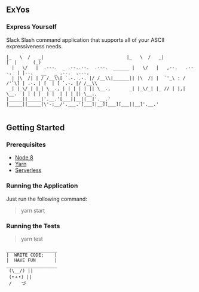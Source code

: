 ExYos
---
### Express Yourself

Slack Slash command application that supports all of your ASCII expressiveness needs.
```$xslt
|_   \  /   _|                               |_   \  /   _|              [  |      (_)                 
  |   \/   |  .---.  _ .--..--.  .---.  ______ |   \/   |   ,--.   .---.  | |--.   __   _ .--.  .---.  
  | |\  /| | / /__\\[ `.-. .-. |/ /__\\|______|| |\  /| |  `'_\ : / /'`\] | .-. | [  | [ `.-. |/ /__\\ 
 _| |_\/_| |_| \__., | | | | | || \__.,       _| |_\/_| |_ // | |,| \__.  | | | |  | |  | | | || \__., 
|_____||_____|'.__.'[___||__||__]'.__.'      |_____||_____|\'-;__/'.___.'[___]|__][___][___||__]'.__.' 
                                                                                                       
```
## Getting Started

### Prerequisites
- [Node 8](https://nodejs.org/en/download/)
- [Yarn](https://yarnpkg.com/en/)
- [Serverless](https://serverless.com/framework/docs/getting-started/)

### Running the Application

Just run the following command:

> yarn start

### Running the Tests

> yarn test

```$xslt
___________________
|  WRITE CODE;    |
|  HAVE FUN       |
___________________
 (\__/) ||
 (•ㅅ•) ||
 / 　 づ
```
